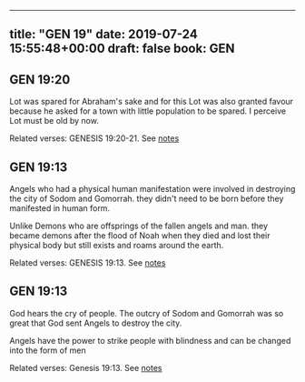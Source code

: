 
---
title: "GEN 19"
date: 2019-07-24 15:55:48+00:00
draft: false
book: GEN
---

## GEN 19:20

Lot was spared for Abraham's sake and for this Lot was also granted favour because he asked for a town with little population to be spared. I perceive Lot must be old by now.

Related verses: GENESIS 19:20-21. See [notes](https://my.bible.com/notes/3215597908221748108)


## GEN 19:13

Angels who had a physical human manifestation were involved in destroying the city of Sodom and Gomorrah. they didn't need to be born before they manifested in human form.

Unlike Demons who are offsprings of the fallen angels and man. they became demons after the flood of Noah when they died and lost their physical body but still exists and roams around the earth.

Related verses: GENESIS 19:13. See [notes](https://my.bible.com/notes/3215534070143115518)


## GEN 19:13

God hears the cry of people. The outcry of Sodom and Gomorrah was so great that God sent Angels to destroy the city.

Angels have the power to strike people with blindness and can be changed into the form of men

Related verses: Genesis 19:13. See [notes](https://my.bible.com/notes/3214353756557402884)

